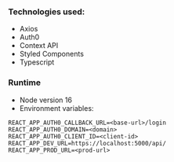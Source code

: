 ### Technologies used:

- Axios
- Auth0
- Context API
- Styled Components
- Typescript

### Runtime

- Node version 16
- Environment variables:

```
REACT_APP_AUTH0_CALLBACK_URL=<base-url>/login
REACT_APP_AUTH0_DOMAIN=<domain>
REACT_APP_AUTH0_CLIENT_ID=<client-id>
REACT_APP_DEV_URL=https://localhost:5000/api/
REACT_APP_PROD_URL=<prod-url>
```
